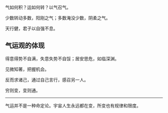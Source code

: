气如何积？运如何转？以气召气。

少数转动多数，阳刚之气；多数淹没少数，阴柔之气。

天行健，君子以自强不息。

## 气运观的体现

得意得势不自满，失意失势不自馁；居安思危，如临深渊。

见微知著，把握机会。

反而求诸己，通过自己言行，感召另一人。

穷则变，变则通。

---

气运并不是一种命定论。宇宙人生永远都在变，所变也有规律和限度。